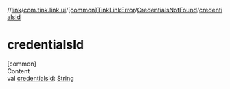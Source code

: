 //[link](../../../index.md)/[com.tink.link.ui](../../index.md)/[[common]TinkLinkError](../index.md)/[CredentialsNotFound](index.md)/[credentialsId](credentials-id.md)



# credentialsId  
[common]  
Content  
val [credentialsId](credentials-id.md): [String](https://kotlinlang.org/api/latest/jvm/stdlib/kotlin/-string/index.html)  



